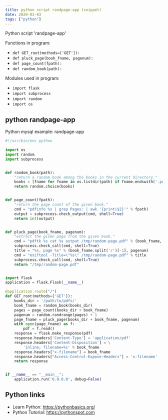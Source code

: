 ```yaml
---
title: python script randpage-app (snippet)
date: 2020-03-03
tags: ["python"]
---
```

Python script 'randpage-app'

Functions in program: 
* `def GET_root(methods=['GET']):`
* `def pluck_page(book_fname, pagenum):`
* `def page_count(fpath):`
* `def random_book(path):`

Modules used in program: 
* `import flask`
* `import subprocess`
* `import random`
* `import os`

## python randpage-app

Python mysql example: randpage-app

```python
#!/usr/bin/env python

import os
import random
import subprocess


def random_book(path):
    "return a random book among the books in the current directory."
    books = [fname for fname in os.listdir(path) if fname.endswith('.pdf')]
    return random.choice(books)


def page_count(fpath):
    "return the page count of the given book."
    cmd = "pdfinfo %s | grep Pages: | awk '{print($2}'" % fpath)
    output = subprocess.check_output(cmd, shell=True)
    return int(output)


def pluck_page(book_fname, pagenum):
    "extract the given page from the given book."
    cmd = "pdftk %s cat %s output /tmp/random-page.pdf" % (book_fname, pagenum)
    subprocess.check_call(cmd, shell=True)
    title = "%s, page %s" % (book_fname.split('/')[-1], pagenum)
    cmd = "exiftool -Title=\"%s\" /tmp/random-page.pdf" % title
    subprocess.check_call(cmd, shell=True)
    return "/tmp/random-page.pdf"


import flask
application = flask.Flask(__name__)

@application.route("/")
def GET_root(methods=['GET']):
    books_dir = '/path/to/pdfs/'
    book_fname = random_book(books_dir)
    pages = page_count(books_dir + book_fname)
    pagenum = random.randrange(pages) + 1
    page_fname = pluck_page(books_dir + book_fname, pagenum)
    with open(page_fname) as f:
        pdf = f.read()
    response = flask.make_response(pdf)
    response.headers['Content-Type'] = 'application/pdf'
    response.headers['Content-Disposition'] = \
        'inline; filename=%s' % book_fname
    response.headers["x-filename"] = book_fname
    response.headers["Access-Control-Expose-Headers"] = 'x-filename'
    return response


if __name__ == "__main__":
    application.run('0.0.0.0', debug=False)


```

## Python links

- Learn Python: https://pythonbasics.org/
- Python Tutorial: https://pythonspot.com
